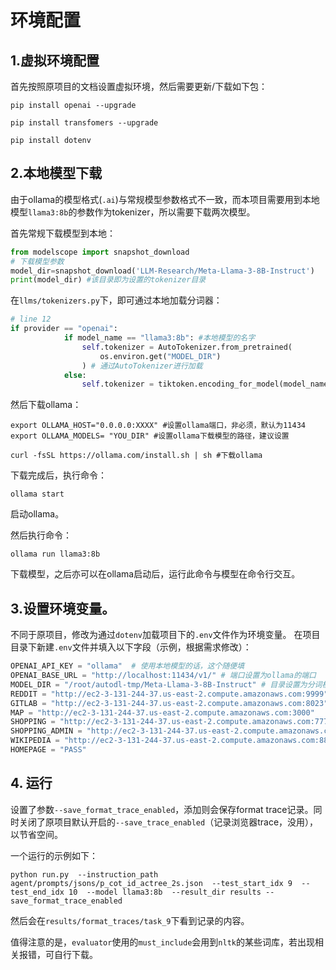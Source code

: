 # 环境配置

## 1.虚拟环境配置
首先按照原项目的文档设置虚拟环境，然后需要更新/下载如下包：
```shell
pip install openai --upgrade

pip install transfomers --upgrade

pip install dotenv
```

## 2.本地模型下载
由于ollama的模型格式(`.ai`)与常规模型参数格式不一致，而本项目需要用到本地模型`llama3:8b`的参数作为tokenizer，所以需要下载两次模型。

首先常规下载模型到本地：
```python
from modelscope import snapshot_download
# 下载模型参数
model_dir=snapshot_download('LLM-Research/Meta-Llama-3-8B-Instruct') 
print(model_dir) #该目录即为设置的tokenizer目录
```

在`llms/tokenizers.py`下，即可通过本地加载分词器：
```python
# line 12
if provider == "openai":
            if model_name == "llama3:8b": #本地模型的名字
                self.tokenizer = AutoTokenizer.from_pretrained(
                    os.environ.get("MODEL_DIR")
                ) # 通过AutoTokenizer进行加载
            else:
                self.tokenizer = tiktoken.encoding_for_model(model_name)
```

然后下载ollama：
```shell
export OLLAMA_HOST="0.0.0.0:XXXX" #设置ollama端口，非必须，默认为11434
export OLLAMA_MODELS= "YOU_DIR" #设置ollama下载模型的路径，建议设置

curl -fsSL https://ollama.com/install.sh | sh #下载ollama
```

下载完成后，执行命令：
```shell
ollama start
```
启动ollama。

然后执行命令：
```shell
ollama run llama3:8b
```
下载模型，之后亦可以在ollama启动后，运行此命令与模型在命令行交互。

## 3.设置环境变量。
不同于原项目，修改为通过`dotenv`加载项目下的`.env`文件作为环境变量。
在项目目录下新建`.env`文件并填入以下字段（示例，根据需求修改）：
```python
OPENAI_API_KEY = "ollama"  # 使用本地模型的话，这个随便填
OPENAI_BASE_URL = "http://localhost:11434/v1/" # 端口设置为ollama的端口
MODEL_DIR = "/root/autodl-tmp/Meta-Llama-3-8B-Instruct" # 目录设置为分词模型目录
REDDIT = "http://ec2-3-131-244-37.us-east-2.compute.amazonaws.com:9999"
GITLAB = "http://ec2-3-131-244-37.us-east-2.compute.amazonaws.com:8023"
MAP = "http://ec2-3-131-244-37.us-east-2.compute.amazonaws.com:3000"
SHOPPING = "http://ec2-3-131-244-37.us-east-2.compute.amazonaws.com:7770"
SHOPPING_ADMIN = "http://ec2-3-131-244-37.us-east-2.compute.amazonaws.com:7780/admin"
WIKIPEDIA = "http://ec2-3-131-244-37.us-east-2.compute.amazonaws.com:8888/wikipedia_en_all_maxi_2022-05/A/User:The_other_Kiwix_guy/Landing"
HOMEPAGE = "PASS"
```

## 4. 运行
设置了参数`--save_format_trace_enabled`，添加则会保存format trace记录。同时关闭了原项目默认开启的`--save_trace_enabled`（记录浏览器trace，没用），以节省空间。

一个运行的示例如下：
```shell
python run.py  --instruction_path agent/prompts/jsons/p_cot_id_actree_2s.json  --test_start_idx 9  --test_end_idx 10  --model llama3:8b  --result_dir results --save_format_trace_enabled
```
然后会在`results/format_traces/task_9`下看到记录的内容。

值得注意的是，`evaluator`使用的`must_include`会用到`nltk`的某些词库，若出现相关报错，可自行下载。
